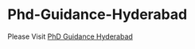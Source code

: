 # Phd-Guidance-Hyderabad

Please Visit <a href="http://www.ieeexpert.com/phd-guidance-in-hyderabad/">PhD Guidance Hyderabad</a>
